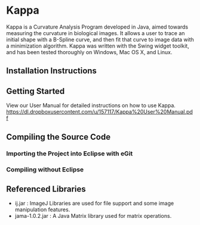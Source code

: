 Kappa
=====

Kappa is a Curvature Analysis Program developed in Java, aimed towards measuring the curvature in biological images. It allows a user to trace an initial shape with a B-Spline curve, and then fit that curve to image data with a minimization algorithm. Kappa was written with the Swing widget toolkit, and has been tested thoroughly on Windows, Mac OS X, and Linux.

Installation Instructions
-------------------------

Getting Started
---------------
View our User Manual for detailed instructions on how to use Kappa.
https://dl.dropboxusercontent.com/u/157117/Kappa%20User%20Manual.pdf

Compiling the Source Code
-------------------------
### Importing the Project into Eclipse with eGit
### Compiling without Eclipse

Referenced Libraries
--------------------
- ij.jar : ImageJ Libraries are used for file support and some image manipulation features.
- jama-1.0.2.jar : A Java Matrix library used for matrix operations.
